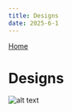 ```yaml
---
title: Designs
date: 2025-6-1
---
```


[Home](https://victoriaferrisi.github.io/home)

# Designs 
![alt text](<../content/Chernobyl poster.png>)
